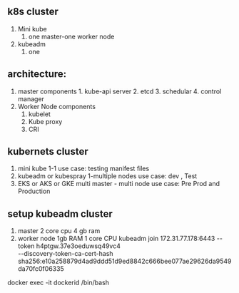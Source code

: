 ## k8s cluster 
   1. Mini kube 
      1. one master-one worker node 
   2. kubeadm 
      1. one  
## architecture: 
   1. master components 
     1. kube-api server
     2. etcd
     3. schedular
     4. control manager 
   2. Worker Node components
      1. kubelet 
      2. Kube proxy
      3. CRI 
## kubernets cluster 
   1. mini kube 1-1  use case: testing manifest files 
   2. kubeadm or kubespray 1-multiple nodes use case: dev , Test
   3. EKS or AKS or GKE multi master - multi node use case: Pre Prod and Production 

## setup kubeadm cluster 
   1. master 2 core cpu 4 gb ram 
   2. worker node 1gb RAM 1 core CPU 
  kubeadm join 172.31.77.178:6443 --token h4ptgw.37e3oeduwsq49vc4 \
    --discovery-token-ca-cert-hash sha256:e10a258879d4ad9ddd51d9ed8842c666bee077ae29626da9549da70fc0f06335 


docker exec -it dockerid /bin/bash

    

